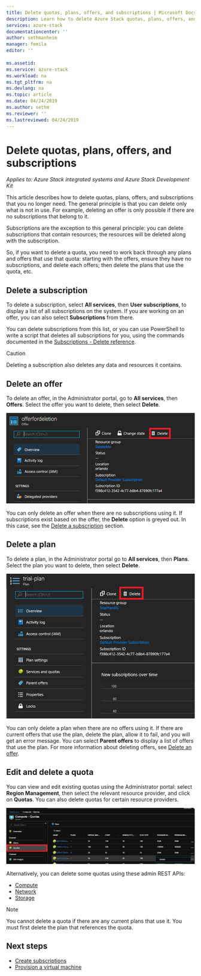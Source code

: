 ```yaml
---
title: Delete quotas, plans, offers, and subscriptions | Microsoft Docs
description: Learn how to delete Azure Stack quotas, plans, offers, and subscriptions.
services: azure-stack
documentationcenter: ''
author: sethmanheim
manager: femila
editor: ''

ms.assetid:  
ms.service: azure-stack
ms.workload: na
ms.tgt_pltfrm: na
ms.devlang: na
ms.topic: article
ms.date: 04/24/2019
ms.author: sethm
ms.reviewer: ''
ms.lastreviewed: 04/24/2019
---
```


# Delete quotas, plans, offers, and subscriptions

*Applies to: Azure Stack integrated systems and Azure Stack Development Kit*

This article describes how to delete quotas, plans, offers, and subscriptions that you no longer need. The general principle is that you can delete only what is not in use. For example, deleting an offer is only possible if there are no subscriptions that belong to it.

Subscriptions are the exception to this general principle: you can delete subscriptions that contain resources; the resources will be deleted along with the subscription.

So, if you want to delete a quota, you need to work back through any plans and offers that use that quota: starting with the offers, ensure they have no subscriptions, and delete each offers; then delete the plans that use the quota, etc.

## Delete a subscription

To delete a subscription, select **All services**, then **User subscriptions**, to display a list of all subscriptions on the system. If you are working on an offer, you can also select **Subscriptions** from there.

You can delete subscriptions from this list, or you can use PowerShell to write a script that deletes all subscriptions for you, using the commands documented in the [Subscriptions - Delete reference](/rest/api/azurestack/subscriptions/delete).

> [!CAUTION]
> Deleting a subscription also deletes any data and resources it contains.

## Delete an offer

To delete an offer, in the Administrator portal, go to **All services**, then **Offers**. Select the offer you want to delete, then select **Delete**.

![delsub1](media/azure-stack-delete-offer/delsub1.png)

You can only delete an offer when there are no subscriptions using it. If subscriptions exist based on the offer, the **Delete** option is greyed out. In this case, see the [Delete a subscription](#delete-a-subscription) section.

## Delete a plan

To delete a plan, in the Administrator portal go to **All services**, then **Plans**. Select the plan you want to delete, then select **Delete**.

![delsub2](media/azure-stack-delete-offer/delsub2.png)

You can only delete a plan when there are no offers using it. If there are current offers that use the plan, delete the plan, allow it to fail, and you will get an error message. You can select **Parent offers** to display a list of offers that use the plan. For more information about deleting offers, see [Delete an offer](#delete-an-offer).

## Edit and delete a quota

You can view and edit existing quotas using the Administrator portal: select **Region Management**, then select the relevant resource provider, and click on **Quotas**. You can also delete quotas for certain resource providers.

![delsub3](media/azure-stack-delete-offer/delsub3.png)

Alternatively, you can delete some quotas using these admin REST APIs:

- [Compute](/rest/api/azurestack/quotas%20(compute)/delete)
- [Network](/rest/api/azurestack/quotas%20(network)/delete)
- [Storage](/rest/api/azurestack/storagequotas/delete)

> [!NOTE]
> You cannot delete a quota if there are any current plans that use it. You must first delete the plan that references the quota.

## Next steps

- [Create subscriptions](azure-stack-subscribe-plan-provision-vm.md)
- [Provision a virtual machine](../user/azure-stack-create-vm-template.md)